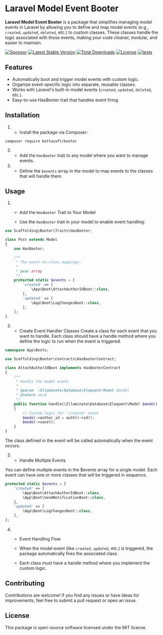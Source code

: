 # Laravel Model Event Booter

**Laravel Model Event Booter** is a package that simplifies managing model events in Laravel by allowing you to define and map model events (e.g., `created`, `updated`, `deleted`, etc.) to custom classes. These classes handle the logic associated with those events, making your code cleaner, modular, and easier to maintain.

[![Sponsor](https://img.shields.io/badge/sponsor-30363D?style=for-the-badge&logo=GitHub-Sponsors&logoColor=#white)](//github.com/sponsors/kettasoft)
[![Latest Stable Version](https://poser.pugx.org/santigarcor/booter/v?style=for-the-badge)](//packagist.org/packages/kettasoft/booter)
[![Total Downloads](https://poser.pugx.org/kettasoft/booter/downloads?style=for-the-badge)](//packagist.org/packages/kettasoft/booter)
[![License](https://poser.pugx.org/kettasoft/booter/license?style=for-the-badge)](//packagist.org/packages/kettasoft/booter)
[![tests](https://github.com/kettasoft/booter/workflows/tests/badge.svg)](https://github.com/kettasoft/booter/actions?query=workflows/tests)

## Features

- Automatically boot and trigger model events with custom logic.
- Organize event-specific logic into separate, reusable classes.
- Works with Laravel's built-in model events (`created`, `updated`, `deleted`, etc.).
- Easy-to-use HasBooter trait that handles event firing.

## Installation

1. - Install the package via Composer:

```dash
composer require kettasoft/booter
```

2. - Add the `HasBooter` trait to any model where you want to manage events.

3. - Define the `$events` array in the model to map events to the classes that will handle them.

## Usage

1. - Add the `HasBooter` Trait to Your Model

   - Use the `HasBooter` trait in your model to enable event handling:

```php
use Scaffolding\Booter\Traits\HasBooter;

class Post extends Model
{
    use HasBooter;

    /**
     * The event-to-class mappings.
     *
     * @var array
     */
    protected static $events = [
        'created' => [
            \App\Boot\AttachAuthorIdBoot::class,
        ],
        'updated' => [
            \App\Boot\LogChangesBoot::class,
        ],
    ];
}
```

2. - Create Event Handler Classes
     Create a class for each event that you want to handle. Each class should have a handle method where you define the logic to run when the event is triggered.

```php
namespace App\Boots;

use Scaffolding\Booter\Contracts\HasBooterContract;

class AttachAuthorIdBoot implements HasBooterContract
{
    /**
     * Handle the model event.
     *
     * @param  \Illuminate\Database\Eloquent\Model $model
     * @return void
     */
    public function handle(\Illuminate\Database\Eloquent\Model $model)
    {
        // Custom logic for 'created' event
        $model->author_id = auth()->id();
        $model->save();
    }
}
```

The class defined in the event will be called automatically when the event occurs.

3. - Handle Multiple Events

You can define multiple events in the $events array for a single model. Each event can have one or more classes that will be triggered in sequence.

```php
protected static $events = [
    'created' => [
        \App\Boot\AttachAuthorIdBoot::class,
        \App\Boot\SendNotificationBoot::class,
    ],
    'updated' => [
        \App\Boot\LogChangesBoot::class,
    ],
];
```

4. - Event Handling Flow

   - When the model event (like `created`, `updated`, etc.) is triggered, the package automatically fires the associated class.
   - Each class must have a handle method where you implement the custom logic.

## Contributing

Contributions are welcome! If you find any issues or have ideas for improvements, feel free to submit a pull request or open an issue.

## License

This package is open-source software licensed under the MIT license.
